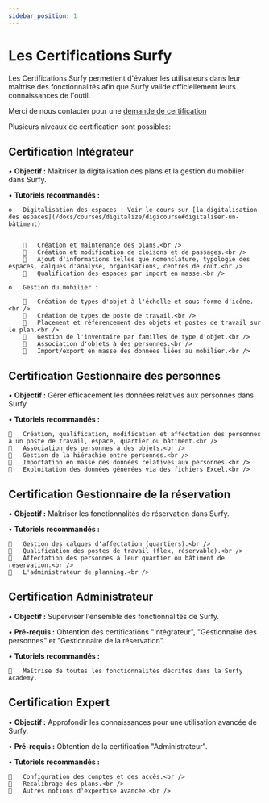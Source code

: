 ```yaml
---
sidebar_position: 1
---
```


# Les Certifications Surfy

Les Certifications Surfy permettent d'évaluer les utilisateurs dans leur maîtrise des fonctionnalités afin que Surfy valide officiellement leurs connaissances de l'outil.

Merci de nous contacter pour une [demande de certification](https://www.surfy.pro/contact)

Plusieurs niveaux de certification sont possibles:

## Certification Intégrateur

•	<strong>Objectif :</strong> Maîtriser la digitalisation des plans et la gestion du mobilier dans Surfy. 

•	<strong>Tutoriels recommandés :</strong>

    o	Digitalisation des espaces : Voir le cours sur [la digitalisation des espaces](/docs/courses/digitalize/digicourse#digitaliser-un-bâtiment)


        	Création et maintenance des plans.<br />
        	Création et modification de cloisons et de passages.<br />
        	Ajout d'informations telles que nomenclature, typologie des espaces, calques d'analyse, organisations, centres de coût.<br />
        	Qualification des espaces par import en masse.<br />

    o	Gestion du mobilier :

        	Création de types d'objet à l'échelle et sous forme d'icône.<br />
        	Création de types de poste de travail.<br />
        	Placement et référencement des objets et postes de travail sur le plan.<br />
        	Gestion de l'inventaire par familles de type d'objet.<br />
        	Association d'objets à des personnes.<br />
        	Import/export en masse des données liées au mobilier.<br />



## Certification Gestionnaire des personnes

•	<strong>Objectif :</strong> Gérer efficacement les données relatives aux personnes dans Surfy.

•	<strong>Tutoriels recommandés :</strong>

    	Création, qualification, modification et affectation des personnes à un poste de travail, espace, quartier ou bâtiment.<br />
    	Association des personnes à des objets.<br />
       Gestion de la hiérachie entre personnes.<br />
    	Importation en masse des données relatives aux personnes.<br />
    	Exploitation des données générées via des fichiers Excel.<br />


## Certification Gestionnaire de la réservation

•	<strong>Objectif :</strong> Maîtriser les fonctionnalités de réservation dans Surfy. 

•	<strong>Tutoriels recommandés :</strong>

    	Gestion des calques d'affectation (quartiers).<br />
    	Qualification des postes de travail (flex, réservable).<br />
    	Affectation des personnes à leur quartier ou bâtiment de réservation.<br />
    	L'administrateur de planning.<br /> 


## Certification Administrateur

•	<strong>Objectif :</strong> Superviser l'ensemble des fonctionnalités de Surfy.

•	<strong>Pré-requis :</strong> Obtention des certifications "Intégrateur", "Gestionnaire des personnes" et "Gestionnaire de la réservation". 

•	<strong>Tutoriels recommandés :</strong>

    	Maîtrise de toutes les fonctionnalités décrites dans la Surfy Academy.


## Certification Expert

•	<strong>Objectif :</strong> Approfondir les connaissances pour une utilisation avancée de Surfy.

•	<strong>Pré-requis :</strong> Obtention de la certification "Administrateur".

•	<strong>Tutoriels recommandés :</strong>

    	Configuration des comptes et des accès.<br />
    	Recalibrage des plans.<br />
    	Autres notions d'expertise avancée.<br />


